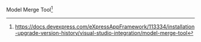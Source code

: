 Model Merge Tool[^1]



[^1]: https://docs.devexpress.com/eXpressAppFramework/113334/installation-upgrade-version-history/visual-studio-integration/model-merge-tool